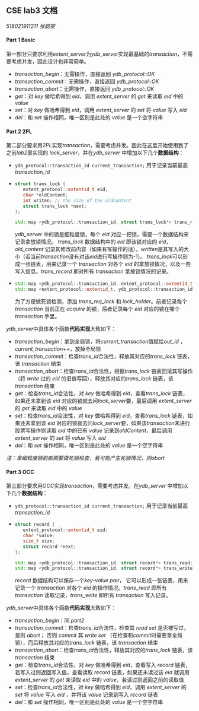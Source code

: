 ## CSE lab3 文档

*518021911211 张懿雯*



#### Part 1 Basic

第一部分只要求利用*extent_server*为*ydb_server*实现最基础的*transaction*，不需要考虑并发，因此设计也非常简单。

- *transaction_begin*：无需操作，直接返回 *ydb_protocol::OK*
- *transaction_commit*：无需操作，直接返回 *ydb_protocol::OK*
- *transaction_abort*：无需操作，直接返回 *ydb_protocol::OK*
- *get*：对 *key* 做哈希得到 *eid*，调用 *extent_server* 的 *get* 来读取 *eid* 中的 *value*
- *set*：对 *key* 做哈希得到 *eid*，调用 *extent_server* 的 *set* 将 *value* 写入 *eid* 
- *del*：和 *set* 操作相同，唯一区别是此处的 *value* 是一个空字符串



#### Part 2 2PL

第二部分要求用*2PL*实现*transaction*，需要考虑并发。因此在这里开始使用到了之前*lab2*里实现的 *lock_server*，并在*ydb_server* 中增加以下几个**数据结构**：

- `ydb_protocol::transaction_id current_transaction;` 用于记录当前最高 *transaction_id* 

- ```c++
  struct trans_lock {
     extent_protocol::extentid_t eid;
     char *oldContent;
     int writen; // the size of the oldContent
     struct trans_lock *next;
  };
  
  std::map <ydb_protocol::transaction_id, struct trans_lock*> trans_record;
  ```

  *ydb_server* 中的锁是细粒度锁，每个 *eid* 对应一把锁，需要一个数据结构来记录拿放锁情况。 *trans_lock* 数据结构中的 *eid* 即该锁对应的 *eid*， *old_content* 记录其修改前内容（如果有写操作的话），*written*是其写入的大小（若当前*transaction*没有对该*eid*进行写操作则为-1）。 *trans_lock*可以形成一张链表，用来记录一个 *transaction* 对各个 *eid* 的拿放锁情况，以及一些写入信息。*trans_record* 即对所有 *transaction* 拿放锁情况的记录。

- ```c++
  std::map <ydb_protocol::transaction_id, extent_protocol::extentid_t> trans_req_lock;
  std::map <extent_protocol::extentid_t, ydb_protocol::transaction_id> lock_holder;
  ```

  为了方便做死锁检测，添加 *trans_req_lock* 和 *lock_holder*。前者记录每个 *transaction* 当前正在 *acquire* 的锁，后者记录每个 *eid* 对应的锁在哪个 *transaction* 手里。

*ydb_server*中具体各个函数**代码实现**大致如下：

- *transaction_begin*：拿到全局锁，将*current_transaction*值赋给*out_id* ，*current_transaction++*，放掉全局锁
- *transaction_commit*：检查*trans_id*合法性，释放其对应的*trans_lock* 链表，该 *transaction* 结束
- *transaction_abort*：检查*trans_id*合法性，根据*trans_lock* 链表回滚其写操作（将 *write* 过的 *eid* 的旧值写回），释放其对应的*trans_lock* 链表，该 *transaction* 结束
- *get*：检查*trans_id*合法性，对 *key* 做哈希得到 *eid*，查看*trans_lock* 链表，如果还未拿到该 *eid* 对应的锁就去问*lock_server*要，最后调用 *extent_server* 的 *get* 来读取 *eid* 中的 *value*
- *set*：检查*trans_id*合法性，对 *key* 做哈希得到 *eid*，查看*trans_lock* 链表，如果还未拿到该 *eid* 对应的锁就去问*lock_server*要，如果该*transaction*未进行股票写操作则读取 *eid* 中的已有 *value* 记录到*oldContent*，最后调用 *extent_server* 的 *set* 将 *value* 写入 *eid* 
- *del*：和 *set* 操作相同，唯一区别是此处的 *value* 是一个空字符串

*注：拿细粒度锁前都需要做死锁检查，若可能产生死锁情况，则abort*



#### Part 3 OCC

第三部分要求用*OCC*实现*transaction*，需要考虑并发。在*ydb_server* 中增加以下几个**数据结构**：

- `ydb_protocol::transaction_id current_transaction;` 用于记录当前最高 *transaction_id* 

- ```c++
  struct record {
     extent_protocol::extentid_t eid;
     char *value;
     size_t size;
     struct record *next;
  };
  
  std::map <ydb_protocol::transaction_id, struct record*> trans_read;
  std::map <ydb_protocol::transaction_id, struct record*> trans_write;
  ```

  *record* 数据结构可以保存一个*key-value pair*， 它可以形成一张链表，用来记录一个 *transaction* 对各个 *eid* 的操作情况。*trans_read* 即所有 *transaction* 读取记录，*trans_write* 即所有 *transaction* 写入记录。

*ydb_server*中具体各个函数**代码实现**大致如下：

- *transaction_begin*：同 *part2*
- *transaction_commit*：检查*trans_id*合法性，检查其 *read set* 是否被写过，是则 *abort*； 否则 *commit* 其 *write set* （在检查和*commit*时需要拿全局锁），而后释放其对应的*trans_lock* 链表，该 *transaction* 结束
- *transaction_abort*：检查*trans_id*合法性，释放其对应的*trans_lock* 链表，该 *transaction* 结束
- *get*：检查*trans_id*合法性，对 *key* 做哈希得到 *eid*，查看写入 *record* 链表，若写入过则返回写入值，查看读取 *record* 链表，如果还未读过该 *eid* 就调用 *extent_server* 的 *get* 来读取 *eid* 中的 *value*，若读过则返回之前的读取值
- *set*：检查*trans_id*合法性，对 *key* 做哈希得到 *eid*，调用 *extent_server* 的 *set* 将 *value* 写入 *eid* ，并将该 *value* 记录到写入 *record* 链表
- *del*：和 *set* 操作相同，唯一区别是此处的 *value* 是一个空字符串

